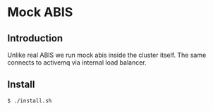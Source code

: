 # Mock ABIS

## Introduction
Unlike real ABIS we run mock abis inside the cluster itself.  The same connects to activemq via internal load balancer. 

## Install
```
$ ./install.sh
```


  

